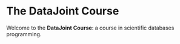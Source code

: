 # The DataJoint Course

Welcome to the **DataJoint Course**: a course in scientific databases programming.



```{tableofcontents}
```
